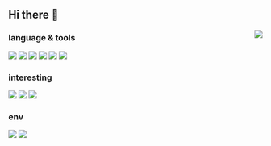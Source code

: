 ## Hi there 👋
<!--
  <img align="right" src="https://github-readme-stats.vercel.app/api?username=fl0a1e&show_icons=true" />
-->

<img align="right" src="https://github-readme-stats.vercel.app/api/top-langs/?username=fl0a1e&layout=compact&hide=html" />

### language & tools
![](https://img.shields.io/badge/C++-00599C?logo=cplusplus&logoColor=fff)
![](https://img.shields.io/badge/Python-743ea2?logo=python&logoColor=fff)
![](https://img.shields.io/badge/git-F05032?logo=git&logoColor=fff)
![](https://img.shields.io/badge/Jupyter-F37626?logo=jupyter&logoColor=fff)
![](https://img.shields.io/badge/CMake-064F8C?logo=cmake&logoColor=fff)
![](https://img.shields.io/badge/Docker-2496ED?logo=docker&logoColor=fff)

### interesting
![](https://img.shields.io/badge/UE-0E1128?logo=unrealengine&logoColor=fff)
![](https://img.shields.io/badge/Godot-064F8C?logo=godotengine&logoColor=fff)
![](https://img.shields.io/badge/PyTorch-EE4C2C?logo=pytorch&logoColor=fff)

### env
![](https://img.shields.io/badge/Win11-0078D4?logo=windows11&logoColor=fff)
![](https://img.shields.io/badge/Ubuntu-E95420?logo=ubuntu&logoColor=fff)



<!--
**fl0a1e/fl0a1e** is a ✨ _special_ ✨ repository because its `README.md` (this file) appears on your GitHub profile.

Here are some ideas to get you started:

- 🔭 I’m currently working on ...
- 🌱 I’m currently learning ...
- 👯 I’m looking to collaborate on ...
- 🤔 I’m looking for help with ...
- 💬 Ask me about ...
- 📫 How to reach me: ...
- 😄 Pronouns: ...
- ⚡ Fun fact: ...
-->
